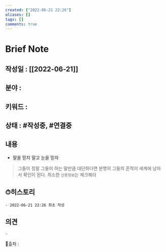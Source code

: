 ```yaml
---
created: ["2022-06-21 22:26"]
aliases: []
tags: []
comments: true
---
```



# Brief Note
## 작성일 : [[2022-06-21]]
## 분야 :
## 키워드 :
## 상태 :  #작성중, #연결중 


## 내용
- 말을 믿지 말고 눈을 믿자
> 그들이 정말 그들이 하는 말만큼 대단하다면 분명히 그들의 흔적이 세계에 남아서 확인이 된다. 최소한 `신용정보`는 체크해라

## ⏱히스토리
	- 2022-06-21 22:26 최초 작성

## 의견
	-


📙출처 :
